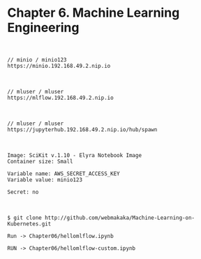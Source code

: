 # Chapter 6. Machine Learning Engineering

<br/>

```
// minio / minio123
https://minio.192.168.49.2.nip.io
```

<br/>

```
// mluser / mluser
https://mlflow.192.168.49.2.nip.io
```

<br/>

```
// mluser / mluser
https://jupyterhub.192.168.49.2.nip.io/hub/spawn
```

<br/>

```
Image: SciKit v.1.10 - Elyra Notebook Image
Container size: Small

Variable name: AWS_SECRET_ACCESS_KEY
Variable value: minio123

Secret: no
```

<br/>

```
$ git clone http://github.com/webmakaka/Machine-Learning-on-Kubernetes.git

Run -> Chapter06/hellomlflow.ipynb

RUN -> Chapter06/hellomlflow-custom.ipynb
```

<!--

<br/>

### Демонстрация создания своего image

```
$ docker build -t scikit-notebook:v1.1.0 -f chapter6/CustomNotebookDockerfile ./chapter6/.
```

<br/>

```
$ docker tag scikit-notebook:v1.1.0 quay.io/ml-on-k8s/scikit-notebook:v1.1.0
```

<br/>

```
$ docker push quay.io/ml-on-k8s/scikit-notebook:v1.1.0
```

<br/>

```
$ vi manifests/jupyterhub-images/base/customnotebook-imagestream.yaml
```

-->
